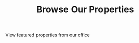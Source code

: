 ---
title: "Browse Our Properties"
body: "View featured properties from our office"
search_engine_optimization: {
  title_tag: "", 
  meta_description: ""
}
---